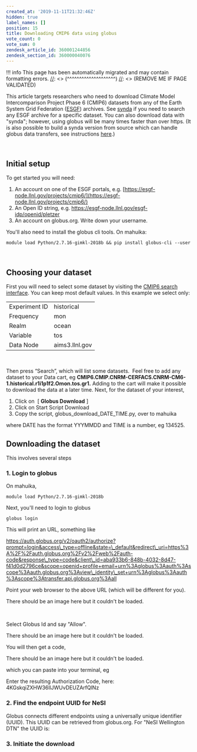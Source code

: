 ```yaml
---
created_at: '2019-11-11T21:32:46Z'
hidden: true
label_names: []
position: 15
title: Downloading CMIP6 data using globus
vote_count: 0
vote_sum: 0
zendesk_article_id: 360001244856
zendesk_section_id: 360000040076
---
```




[//]: <> (REMOVE ME IF PAGE VALIDATED)
[//]: <> (vvvvvvvvvvvvvvvvvvvv)
!!! info
    This page has been automatically migrated and may contain formatting errors.
[//]: <> (^^^^^^^^^^^^^^^^^^^^)
[//]: <> (REMOVE ME IF PAGE VALIDATED)

This article targets researchers who need to download Climate Model
Intercomparison Project Phase 6 (CMIP6) datasets from any of the Earth
System Grid Federation ([ESGF](http://pcmdi.llnl.gov/)) archives. See
[synda](https://support.nesi.org.nz/hc/en-gb/articles/360001208256-SYNDA)
if you need to search any ESGF archive for a specific dataset. You can
also download data with "synda"; however, using globus will be many
times faster than over https. (It is also possible to build a synda
version from source which can handle globus data transfers, see
instructions
[here](http://prodiguer.github.io/synda/sdt/globustransfer.html).)

 

## Initial setup

To get started you will need:

1.  An account on one of the ESGF portals, e.g.
    [https://esgf-node.llnl.gov/projects/cmip6/](https://esgf-node.llnl.gov/projects/cmip6/)
2.  An Open ID string, e.g.
    <https://esgf-node.llnl.gov/esgf-idp/openid/pletzer>
3.  An account on globus.org. Write down your username.

You'll also need to install the globus cli tools. On mahuika:

    module load Python/2.7.16-gimkl-2018b && pip install globus-cli --user

 

## Choosing your dataset

First you will need to select some dataset by visiting the [CMIP6 search
interface](https://esgf-node.llnl.gov/search/cmip6/). You can keep most
default values. In this example we select only:

|               |                |
|---------------|----------------|
| Experiment ID | historical     |
| Frequency     | mon            |
| Realm         | ocean          |
| Variable      | tos            |
| Data Node     | aims3.llnl.gov |

 

Then press “Search”, which will list some datasets.  Feel free to add
any dataset to your Data cart,
eg **CMIP6.CMIP.CNRM-CERFACS.CNRM-CM6-1.historical.r1i1p1f2.Omon.tos.gr1.**
Adding to the cart will make it possible to download the data at a later
time. Next, for the dataset of your interest,

1.  Click on  \[ **Globus Download** \] 
2.  Click on Start Script Download
3.  Copy the script, globus\_download\_DATE\_TIME.py, over to mahuika

where DATE has the format YYYMMDD and TIME is a number, eg 134525. 

## Downloading the dataset

This involves several steps

### 1. Login to globus

On mahuika, 

    module load Python/2.7.16-gimkl-2018b

Next, you'll need to login to globus

    globus login

This will print an URL, something like

https://auth.globus.org/v2/oauth2/authorize?prompt=login&access\_type=offline&state=\_default&redirect\_uri=https%3A%2F%2Fauth.globus.org%2Fv2%2Fweb%2Fauth-code&response\_type=code&client\_id=aba933b6-848b-4032-8d47-f41d0d2796ce&scope=openid+profile+email+urn%3Aglobus%3Aauth%3Ascope%3Aauth.globus.org%3Aview\_identity\_set+urn%3Aglobus%3Aauth%3Ascope%3Atransfer.api.globus.org%3Aall

Point your web browser to the above URL (which will be different for
you).

There should be an image here but it couldn't be loaded.

 

Select Globus Id and say "Allow".

There should be an image here but it couldn't be loaded.

You will then get a code,

There should be an image here but it couldn't be loaded.

which you can paste into your terminal, eg

Enter the resulting Authorization Code, here:
4KGskqiZXHW36llJWUvDEUZArfQlNz

### 2. Find the endpoint UUID for NeSI

Globus connects different endpoints using a universally unique
identifier (UUID). This UUID can be retrieved from globus.org. For "NeSI
Wellington DTN" the UUID is:

### 3. Initiate the download

 
